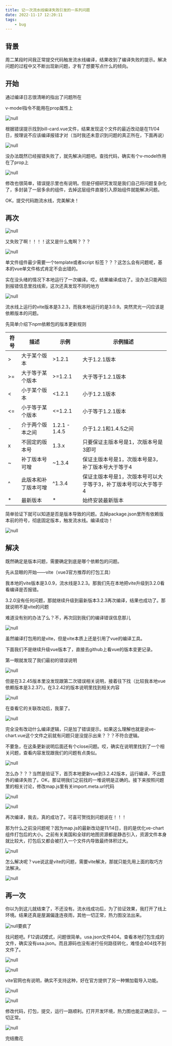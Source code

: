 ```yaml
---
title: 记一次流水线编译失败引发的一系列问题
date: 2022-11-17 12:20:11
tags:
    - bug
---
```


## 背景

周二某段时间我正常提交代码触发流水线编译，结果收到了编译失败的提示。解决问题的过程中又不断出现新问题，才有了想要写点什么的倾向。

## 开始

通过编译日志很清晰的指出了问题所在

v-model指令不能用在prop属性上

![null](https://s2.loli.net/2024/01/08/Fz9gYNZoKmE3HD7.png)

根据错误提示找到bill-card.vue文件，结果发现这个文件的最近改动是在11/04日，按理说不应该编译报错才对（当时我还未意识到问题的真正所在，下面再说）

![null](https://s2.loli.net/2024/01/08/G18ThgtpCBANed9.png)

没办法既然已经报错失败了，就先解决问题吧。查找代码，确实有个v-model作用在了prop上

![null](https://s2.loli.net/2024/01/08/cOZVnUNYm4pCw9r.png)

修改也很简单，错误提示里也有说明。但是仔细研究发现是我们自己将问题复杂化了，多封装了一层多余的组件，去掉这层组件直接引入原始组件就能解决问题。

OK，提交代码跑流水线，完美解决！

## 再次

![null](https://s2.loli.net/2024/01/08/BPU2ujEdZ7NATeG.png)

又失败了啊！！！！这又是什么鬼啊？？？

![null](https://s2.loli.net/2024/01/08/MWk61lZdr9FpR43.png)

单文件组件最少需要一个template或者script 标签？？？这怎么会有问题呢，基本的vue单文件格式肯定不会出错的。

实在没头绪的情况下本地运行了一次编译。哎，结果编译成功了。没办法只能再回到报错信息里找线索，这次还真发现不同的地方

![null](https://s2.loli.net/2024/01/08/8pab5DyZ9kH2QWw.png)

流水线上运行的vite版本是3.2.3，而我本地运行的是3.0.9。突然灵光一闪应该是依赖版本的问题。

先简单介绍下npm依赖包的版本更新规则

| 符号 | 描述                 | 示例          | 示例描述                                                     |
| ---- | -------------------- | ------------- | ------------------------------------------------------------ |
| >    | 大于某个版本         | >1.2.1        | 大于1.2.1版本                                                |
| >=   | 大于等于某个版本     | >=1.2.1       | 大于等于1.2.1版本                                            |
| <    | 小于某个版本         | <1.2.1        | 小于1.2.1版本                                                |
| <=   | 小于等于某个版本     | <=1.2.1       | 小于等于1.2.1版本                                            |
| -    | 介于两个版本之间     | 1.2.1 - 1.4.5 | 介于1.2.1和1.4.5之间                                         |
| x    | 不固定的版本号       | 1.3.x         | 只要保证主版本号是1，次版本号是3即可                         |
| ~    | 补丁版本号可增       | ~1.3.4        | 保证主版本号是1，次版本号是3，补丁版本号大于等于4            |
| ^    | 此版本和补丁版本可增 | ^1.3.4        | 保证主版本号是1，次版本号可以大于等于3，补丁版本号可以大于等于4 |
| *    | 最新版本             | *             | 始终安装最新版本                                             |

简单验证下就可以知道是否是版本导致的问题。去掉package.json里所有依赖版本前的符号，彻底固定版本，触发流水线。编译成功！

![null](https://s2.loli.net/2024/01/08/m9hgWyrTfc8GVBs.png)

## 解决

既然确定是版本问题，需要确定到底是哪个依赖包的问题。

先从显眼的开始——vite（vue3官方推荐的打包工具）

我本地的vite版本是3.0.9，流水线是3.2.3。那我们先在本地把vite升级到3.2.0看看编译是否报错。

3.2.0没有任何问题，那就继续升级到最新版本3.2.3再次编译，结果也成功了。那就说明不是vite的问题

难道没有别的办法了么？不，再次回到我们的编译错误信息那儿

![null](https://s2.loli.net/2024/01/08/Lpy1rAi46eIfJYB.png)

虽然编译打包用的是vite，但是vite本质上还是引用了vue的编译工具。

下面我们不是继续升级vue版本了，直接去github上看vue的版本变更记录。

第一眼就发现了我们最初的错误说明

![null](https://s2.loli.net/2024/01/08/d7uIwW2CA6Db5tc.png)

但是在3.2.45版本里没发现跟第二次错误相关说明，接着往下找（比较我本地vue依赖版本是3.2.37）。在3.2.42的版本说明里找到相关内容

![null](https://s2.loli.net/2024/01/08/pkmjfQHBAD4IsUR.png)

在查看它的关联改动后，我蒙了。

![null](https://s2.loli.net/2024/01/08/xO8PlGZUBWdmSYp.png)

完全没有改动什么编译逻辑，只是加了错误提示。如果这么理解也就是说ve-chart.vue这个文件之前就有问题只是没提示出来？？？不符合逻辑。

不要急，在这条更新说明后面还有个close问题。哎，确实在说明里找到了一个相关问题，查看内容发现跟我们的问题有点类似。

![null](https://s2.loli.net/2024/01/08/uXAgsBl9SnpZ6Da.png)

怎么办？？？当然是验证下，首页本地更新vue到3.2.42版本，运行编译，不出意外的编译失败了。OK，那证明我们之前找的一堆说明是正确的。接下来按照问题里的相关讨论，修改map.js里有关import.meta.url代码

![null](https://s2.loli.net/2024/01/08/2OT4ScNpbElMgoV.png)

![null](https://s2.loli.net/2024/01/08/BN9X41IZirDMCf5.png)

再次编译，我去，真的成功了。可喜可贺找到问题说在！！！

那为什么之前没问题呢？因为map.js的最新改动是11/14日，目的是优化ve-chart组件打包后的大小。之前有关美国和全球的地图资源都是静态引入，资源文件本身就比较大，打包后又都会被打入一个文件内导致最终体积过大。

![null](https://s2.loli.net/2024/01/08/RDfYdirNKT3eFqt.png)

怎么解决呢？vue说这是vite的问题，需要vite解决，那就只能先用上面的取巧方法解决。

![null](https://s2.loli.net/2024/01/08/PpCv4KrsdYwXHVy.png)

## 再一次

你以为到这儿就结束了，不还没有。流水线成功后，为了验证效果，我打开了线上环境。结果还真是屋漏偏逢连夜雨，其他一切正常，热力图没法出来。

![null](https://s2.loli.net/2024/01/08/BktbDMIGqNYop14.png)要疯了

找问题吧。F12调试模式，问题很简单。usa.json文件404。查看本地打包生成的文件，确实没有usa.json。而且源码也没有进行任何路径转化，难怪会404找不到文件了。

![null](http://yzjl2.xyz:8093/media/202304//1681888199.9186964.png)

![null](https://s2.loli.net/2024/01/08/QBwOlhWJGp9Mqrd.png)

vite官网也有说明，确实不支持这种，好在官方提供了另一种懒加载导入功能。

![null](https://s2.loli.net/2024/01/08/wU1zFefxPQctEWm.png)

![null](https://s2.loli.net/2024/01/08/kYFbXhRwEx9dMvu.png)

修改代码，打包，提交，运行一路顺利。打开开发环境，热力图也能正确显示，一切正常。

![null](https://s2.loli.net/2024/01/08/yF7eAJYWI6sKOdj.png)

完结撒花
